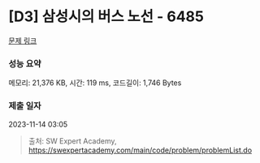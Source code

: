 # [D3] 삼성시의 버스 노선 - 6485 

[문제 링크](https://swexpertacademy.com/main/code/problem/problemDetail.do?contestProbId=AWczm7QaACgDFAWn) 

### 성능 요약

메모리: 21,376 KB, 시간: 119 ms, 코드길이: 1,746 Bytes

### 제출 일자

2023-11-14 03:05



> 출처: SW Expert Academy, https://swexpertacademy.com/main/code/problem/problemList.do